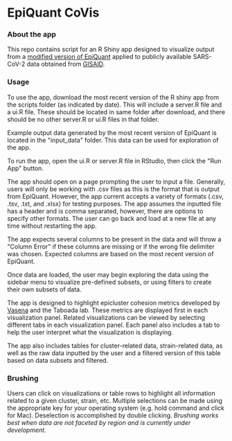 # EpiQuant CoVis 


### About the app

This repo contains script for an R Shiny app designed to visualize output from a [modified version of EpiQuant](https://github.com/vjayaman/Metrics-CGM-ECC) applied to publicly available SARS-CoV-2 data obtained from [GISAID](https://www.gisaid.org/). 


### Usage
 
To use the app, download the most recent version of the R shiny app from the scripts folder (as indicated by date). This will include a server.R file and a ui.R file. These should be located in same folder after download, and there should be no other server.R or ui.R files in that folder.

Example output data generated by the most recent version of EpiQuant is located in the "input_data" folder. This data can be used for exploration of the app. 

To run the app, open the ui.R or server.R file in RStudio, then click the "Run App" button.

The app should open on a page prompting the user to input a file. Generally, users will only be working with .csv files as this is the format that is output from EpiQuant. However, the app current accepts a variety of formats (.csv, .tsv, .txt, and .xlsx) for testing purposes. The app assumes the inputted file has a header and is comma separated, however, there are options to specify other formats. The user can go back and load at a new file at any time without restarting the app. 

The app expects several columns to be present in the data and will throw a "Column Error" if these columns are missing or if the wrong file delimiter was chosen. Expected columns are based on the most recent version of EpiQuant.

Once data are loaded, the user may begin exploring the data using the sidebar menu to visualize pre-defined subsets, or using filters to create their own subsets of data. 

The app is designed to highlight epicluster cohesion metrics developed by [Vasena](https://github.com/vjayaman) and the Taboada lab. These metrics are displayed first in each visualization panel. Related visualizations can be viewed by selecting different tabs in each visualization panel. Each panel also includes a tab to help the user interpret what the visualization is displaying. 

The app also includes tables for cluster-related data, strain-related data, as well as the raw data inputted by the user and a filtered version of this table based on data subsets and filtered. 

### Brushing 

Users can click on visualizations or table rows to highlight all information related to a given cluster, strain, etc. Multiple selections can be made using the appropriate key for your operating system (e.g. hold command and click for Mac). Deselection is accomplished by double clicking. *Brushing works best when data are not faceted by region and is currently under development.* 


